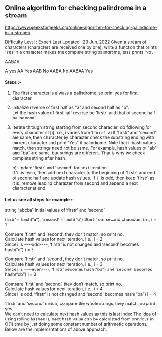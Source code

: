 
## Online algorithm for checking palindrome in a stream
https://www.geeksforgeeks.org/online-algorithm-for-checking-palindrome-in-a-stream/

Difficulty Level : Expert
Last Updated : 29 Jun, 2022
Given a stream of characters (characters are received one by one), write a function that prints ‘Yes’ if a character makes the complete string palindrome, else prints ‘No’. 

AABAA

A yes
AA Yes
AAB No
AABA No
AABAA Yes

#### Steps :- 

1) The first character is always a palindrome, so print yes for 
     first character.


2) Initialize reverse of first half as "a" and second half as "b".  
     Let the hash value of first half reverse be 'firstr' and that of 
     second half be 'second'.

3) Iterate through string starting from second character, do following
      for every character str[i], i.e., i varies from 1 to n-1.
     a) If 'firstr' and 'second' are same, then character by character 
        check the substring ending with current character and print 
        "Yes" if palindrome.
        Note that if hash values match, then strings need not be same.
        For example, hash values of "ab" and "ba" are same, but strings
        are different. That is why we check complete string after hash.

     b) Update 'firstr' and 'second' for next iteration.  
           If 'i' is even, then add next character to the beginning of 
                           'firstr' and end of second half and update 
                            hash values.
           If 'i' is odd,  then keep 'firstr' as it is, remove leading 
                           character from second and append a next 
                           character at end.



#### Let us see all steps for example :- 

string “abcba” Initial values of ‘firstr’ and ‘second’      

firstr’ = hash(“a”), ‘second’ = hash(“b”) Start from second character, i.e., i = 1      

Compare ‘firstr’ and ‘second’, they don’t match, so print no.     
Calculate hash values for next iteration, i.e., i = 2      
Since i is ----odd----, ‘firstr’ is not changed and ‘second’ becomes hash(“c”) i = 2      

Compare ‘firstr’ and ‘second’, they don’t match, so print no.     
Calculate hash values for next iteration, i.e., i = 3      
Since i is ----even----, ‘firstr’ becomes hash(“ba”) and ‘second’ becomes hash(“cb”) i = 3      

Compare ‘first’ and ‘second’, they don’t match, so print no.      
Calculate hash values for next iteration, i.e., i = 4      
Since i is odd, ‘firstr’ is not changed and ‘second’ becomes hash(“ba”) i = 4     

‘firstr’ and ‘second’ match, compare the whole strings, they match, so print yes      
We don’t need to calculate next hash values as this is last index The idea of using rolling hashes is, next hash value can be calculated from previous in O(1) time by just doing some constant number of arithmetic operations. Below are the implementations of above approach. 